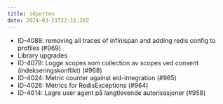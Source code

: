 ```yaml
---
title: idporten
date: 2024-03-21T22:16:28Z
---
```

- ID-4088: removing all traces of infinispan and adding redis config to profiles (#969)
- Library upgrades
- ID-4079: Logge scopes som collection av scopes ved consent (indekseringskonflikt) (#968)
- ID-4024: Metric counter against eid-integration (#965)
- ID-4026: Metrics for RedisExceptions (#964)
- ID-4014: Lagre user agent på langtlevende autorisasjoner (#958)


